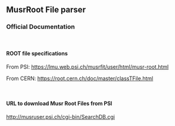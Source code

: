 ## MusrRoot File parser

### Official Documentation

&nbsp;

#### ROOT file specifications
From PSI: https://lmu.web.psi.ch/musrfit/user/html/musr-root.html  

From CERN: https://root.cern.ch/doc/master/classTFile.html

&nbsp;

#### URL to download Musr Root Files from PSI
http://musruser.psi.ch/cgi-bin/SearchDB.cgi
